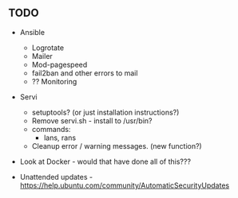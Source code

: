 ## TODO
* Ansible
    * Logrotate
    * Mailer
    * Mod-pagespeed
    * fail2ban and other errors to mail
    * ?? Monitoring
* Servi
    * setuptools? (or just installation instructions?)
    * Remove servi.sh - install to /usr/bin?
    * commands:
        * lans, rans
    * Cleanup error / warning messages. (new function?)

* Look at Docker - would that have done all of this???
* Unattended updates - https://help.ubuntu.com/community/AutomaticSecurityUpdates